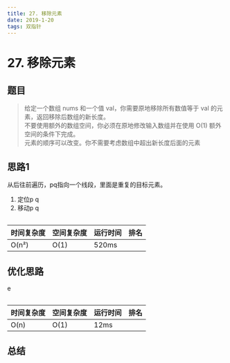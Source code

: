 ```yaml
---
title: 27. 移除元素
date: 2019-1-20
tags: 双指针
---
```

# 27. 移除元素
## 题目
> 给定一个数组 nums 和一个值 val，你需要原地移除所有数值等于 val 的元素，返回移除后数组的新长度。<br>
不要使用额外的数组空间，你必须在原地修改输入数组并在使用 O(1) 额外空间的条件下完成。<br>
元素的顺序可以改变。你不需要考虑数组中超出新长度后面的元素
## 思路1
从后往前遍历，pq指向一个线段，里面是重复的目标元素。
1. 定位p q
2. 移动p q
``` c

```

|时间复杂度| 空间复杂度|运行时间|排名
| ------ | ------ | ------ | -----
|O(n²)|O(1)|520ms

## 优化思路
e

```c


```
|时间复杂度| 空间复杂度|运行时间|排名
| ------ | ------ | ------ | -----
|O(n)|O(1)|12ms
## 总结
